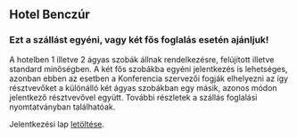 <h2 class="fs-section-title">Hotel Benczúr</h2>
<h3 class="fs-subtitle">Ezt a szállást egyéni, vagy két fős foglalás esetén ajánljuk!</h3>

A hotelben 1 illetve 2 ágyas szobák állnak rendelkezésre, felújított illetve standard minőségben. A két fős szobákba egyéni jelentkezés is lehetséges, azonban ebben az esetben a Konferencia szervezői fogják elhelyezni az így résztvevőket a különálló két ágyas szobákban egy másik, azonos módon jelentkező résztvevővel együtt. További részletek a szállás foglalási nyomtatványban találhatóak.

Jelentkezési lap <a href="/forms/benczur-hu.docx">letöltése</a>.
